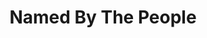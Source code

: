 ---
pid: MP41
title: Named By The People
location_transcription: All over the city
zipcode: 
outside_phl: 
neighborhood: 
age: 
age_range: 
instagram: 
image_file_name: MP_41.jpg
proposal_transcription: |-
  //pop-up gardens//
  no beer; plants + life. reclaiming industrial detritus.
  Life growing out of the ruins of buildings
  city relcaiming
  life reclaiming the concrete
  bring life back in a different way
topic: Environment
topic_summary: '0'
type: Event,Garden
keywords_other: plants
credit: 
image_labels: 
twitter: 
facebook: 
permalink: "/monuments/mp41/"
layout: item-page
---